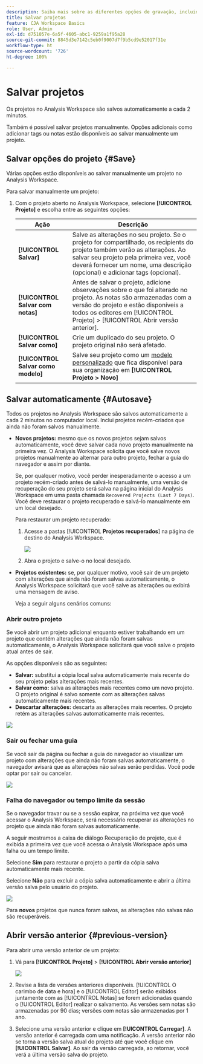```yaml
---
description: Saiba mais sobre as diferentes opções de gravação, incluindo salvar automaticamente, salvar como, salvar como modelo e abrir versões anteriores.
title: Salvar projetos
feature: CJA Workspace Basics
role: User, Admin
exl-id: d751057e-6a5f-4605-abc1-9259a1f95a28
source-git-commit: 8845d3e7142c5eb0f9007d7f9b5cd9e52017f31e
workflow-type: ht
source-wordcount: '726'
ht-degree: 100%

---
```


# Salvar projetos

Os projetos no Analysis Workspace são salvos automaticamente a cada 2 minutos.

Também é possível salvar projetos manualmente. Opções adicionais como adicionar tags ou notas estão disponíveis ao salvar manualmente um projeto.

## Salvar opções do projeto {#Save}

Várias opções estão disponíveis ao salvar manualmente um projeto no Analysis Workspace.

Para salvar manualmente um projeto:

1. Com o projeto aberto no Analysis Workspace, selecione **[!UICONTROL Projeto]** e escolha entre as seguintes opções:

   | Ação | Descrição |
   |---|---| 
   | **[!UICONTROL Salvar]** | Salve as alterações no seu projeto. Se o projeto for compartilhado, os recipients do projeto também verão as alterações. Ao salvar seu projeto pela primeira vez, você deverá fornecer um nome, uma descrição (opcional) e adicionar tags (opcional). |
   | **[!UICONTROL Salvar com notas]** | Antes de salvar o projeto, adicione observações sobre o que foi alterado no projeto. As notas são armazenadas com a versão do projeto e estão disponíveis a todos os editores em [!UICONTROL Projeto] > [!UICONTROL Abrir versão anterior]. |
   | **[!UICONTROL Salvar como]** | Crie um duplicado do seu projeto. O projeto original não será afetado. |
   | **[!UICONTROL Salvar como modelo]** | Salve seu projeto como um [modelo personalizado](https://experienceleague.adobe.com/docs/analytics/analyze/analysis-workspace/build-workspace-project/starter-projects.html?lang=pt-BR) que fica disponível para sua organização em **[!UICONTROL Projeto > Novo]** |

## Salvar automaticamente {#Autosave}

Todos os projetos no Analysis Workspace são salvos automaticamente a cada 2 minutos no computador local. Inclui projetos recém-criados que ainda não foram salvos manualmente.

* **Novos projetos:** mesmo que os novos projetos sejam salvos automaticamente, você deve salvar cada novo projeto manualmente na primeira vez. O Analysis Workspace solicita que você salve novos projetos manualmente ao alternar para outro projeto, fechar a guia do navegador e assim por diante.

   Se, por qualquer motivo, você perder inesperadamente o acesso a um projeto recém-criado antes de salvá-lo manualmente, uma versão de recuperação do seu projeto será salva na página inicial do Analysis Workspace em uma pasta chamada `Recovered Projects (Last 7 Days)`. Você deve restaurar o projeto recuperado e salvá-lo manualmente em um local desejado.

   Para restaurar um projeto recuperado:

   1. Acesse a pastas [!UICONTROL **Projetos recuperados**] na página de destino do Analysis Workspace.

      ![](assets/recovered-folder.png)

   1. Abra o projeto e salve-o no local desejado.


* **Projetos existentes:** se, por qualquer motivo, você sair de um projeto com alterações que ainda não foram salvas automaticamente, o Analysis Workspace solicitará que você salve as alterações ou exibirá uma mensagem de aviso.

   Veja a seguir alguns cenários comuns:

### Abrir outro projeto

Se você abrir um projeto adicional enquanto estiver trabalhando em um projeto que contém alterações que ainda não foram salvas automaticamente, o Analysis Workspace solicitará que você salve o projeto atual antes de sair.

As opções disponíveis são as seguintes:

* **Salvar:** substitui a cópia local salva automaticamente mais recente do seu projeto pelas alterações mais recentes.
* **Salvar como:** salva as alterações mais recentes como um novo projeto. O projeto original é salvo somente com as alterações salvas automaticamente mais recentes.
* **Descartar alterações:** descarta as alterações mais recentes. O projeto retém as alterações salvas automaticamente mais recentes.

![](assets/existing-save.png)

### Sair ou fechar uma guia

Se você sair da página ou fechar a guia do navegador ao visualizar um projeto com alterações que ainda não foram salvas automaticamente, o navegador avisará que as alterações não salvas serão perdidas. Você pode optar por sair ou cancelar.

![](assets/browser-image.png)

### Falha do navegador ou tempo limite da sessão

Se o navegador travar ou se a sessão expirar, na próxima vez que você acessar o Analysis Workspace, será necessário recuperar as alterações no projeto que ainda não foram salvas automaticamente.

A seguir mostramos a caixa de diálogo Recuperação de projeto, que é exibida a primeira vez que você acessa o Analysis Workspace após uma falha ou um tempo limite.

Selecione **Sim** para restaurar o projeto a partir da cópia salva automaticamente mais recente.

Selecione **Não** para excluir a cópia salva automaticamente e abrir a última versão salva pelo usuário do projeto.

![](assets/project-recovery.png)

Para **novos** projetos que nunca foram salvos, as alterações não salvas não são recuperáveis.

## Abrir versão anterior {#previous-version}

Para abrir uma versão anterior de um projeto:

1. Vá para **[!UICONTROL Projeto]** > **[!UICONTROL Abrir versão anterior]**

   ![](assets/previous-versions.png)

1. Revise a lista de versões anteriores disponíveis.
   [!UICONTROL O carimbo de data e hora] e o [!UICONTROL Editor] serão exibidos juntamente com as [!UICONTROL Notas] se forem adicionadas quando o [!UICONTROL Editor] realizar o salvamento. As versões sem notas são armazenadas por 90 dias; versões com notas são armazenadas por 1 ano.
1. Selecione uma versão anterior e clique em **[!UICONTROL Carregar]**.
A versão anterior é carregada com uma notificação. A versão anterior não se torna a versão salva atual do projeto até que você clique em **[!UICONTROL Salvar]**. Ao sair da versão carregada, ao retornar, você verá a última versão salva do projeto.
